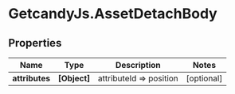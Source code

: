 # GetcandyJs.AssetDetachBody

## Properties

Name | Type | Description | Notes
------------ | ------------- | ------------- | -------------
**attributes** | **[Object]** | attributeId &#x3D;&gt; position | [optional] 


